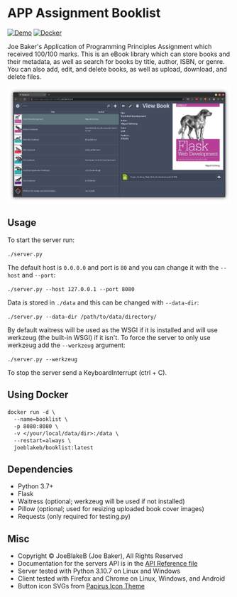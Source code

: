 # APP Assignment Booklist


[![Demo](https://img.shields.io/badge/demo-%236c36f3.svg?style=for-the-badge&logo=flask&logoColor=white)](https://app-assignment-booklist.joeblakeb.com/)
[![Docker](https://img.shields.io/badge/docker-%230db7ed.svg?style=for-the-badge&logo=docker&logoColor=white)](https://hub.docker.com/r/joeblakeb/booklist)

Joe Baker's Application of Programming Principles Assignment which received 100/100 marks. This is an eBook library which can store books and their metadata, as well as search for books by title, author, ISBN, or genre. You can also add, edit, and delete books, as well as upload, download, and delete files.

![Example Screenshot](https://github.com/joeblakeb/app-assignment-booklist/blob/master/Screenshot.png?raw=true)

## Usage

To start the server run:

`./server.py`

The default host is `0.0.0.0` and port is `80` and you can change it with the `--host` and `--port`:

`./server.py --host 127.0.0.1 --port 8080`

Data is stored in `./data` and this can be changed with `--data-dir`:

`./server.py --data-dir /path/to/data/directory/`

By default waitress will be used as the WSGI if it is installed and will use werkzeug (the built-in WSGI) if it isn't. To force the server to only use werkzeug add the `--werkzeug` argument:

`./server.py --werkzeug`

To stop the server send a KeyboardInterrupt (ctrl + C).

## Using Docker

```
docker run -d \
  --name=booklist \
  -p 8080:8080 \
  -v </your/local/data/dir>:/data \
  --restart=always \
  joeblakeb/booklist:latest
```

## Dependencies

- Python 3.7+
- Flask
- Waitress (optional; werkzeug will be used if not installed)
- Pillow (optional; used for resizing uploaded book cover images)
- Requests (only required for testing.py)

## Misc

- Copyright © JoeBlakeB (Joe Baker), All Rights Reserved
- Documentation for the servers API is in the [API Reference file](APIReference.md)
- Server tested with Python 3.10.7 on Linux and Windows
- Client tested with Firefox and Chrome on Linux, Windows, and Android
- Button icon SVGs from [Papirus Icon Theme](https://github.com/PapirusDevelopmentTeam/papirus-icon-theme)
